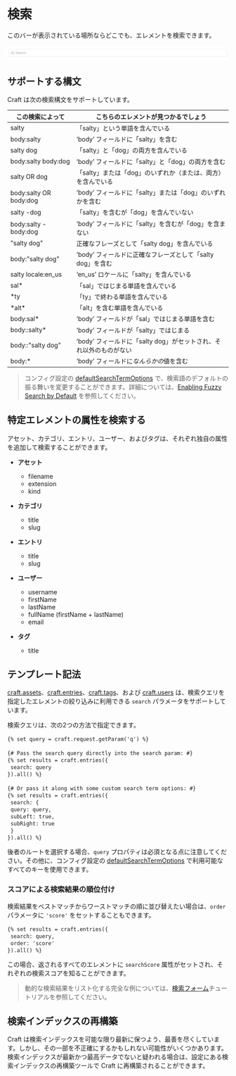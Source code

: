 検索
=========

このバーが表示されている場所ならどこでも、エレメントを検索できます。

![検索バー](images/searching-search-bar.png)

## サポートする構文

Craft は次の検索構文をサポートしています。

<table>
 <thead>
 <tr>
 <th>この検索によって</th>
 <th>こちらのエレメントが見つかるでしょう</th>
 </tr>
 </thead>
 <tbody>
 <tr>
 <td>salty</td>
 <td>「salty」という単語を含んでいる</td>
 </tr>
 <tr>
 <td>body:salty</td>
 <td>‘body’ フィールドに「salty」を含む</td>
 </tr>
 <tr>
 <td>salty dog</td>
 <td>「salty」と「dog」の両方を含んでいる</td>
 </tr>
 <tr>
 <td>body:salty body:dog</td>
 <td>‘body’ フィールドに「salty」と「dog」の両方を含む</td>
 </tr>
 <tr>
 <td>salty OR dog</td>
 <td>「salty」または「dog」のいずれか（または、両方）を含んでいる</td>
 </tr>
 <tr>
 <td>body:salty OR body:dog</td>
 <td>‘body’ フィールドに「salty」または「dog」のいずれかを含む</td>
 </tr>
 <tr>
 <td>salty -dog</td>
 <td>「salty」を含むが「dog」を含んでいない</td>
 </tr>
 <tr>
 <td>body:salty -body:dog</td>
 <td>‘body’ フィールドに「salty」を含むが「dog」を含まない</td>
 </tr>
 <tr>
 <td>"salty dog"</td>
 <td>正確なフレーズとして「salty dog」を含んでいる</td>
 </tr>
 <tr>
 <td>body:"salty dog"</td>
 <td>‘body’ フィールドに正確なフレーズとして「salty dog」を含む</td>
 </tr>
 <tr>
 <td>salty locale:en_us</td>
 <td>‘en_us’ ロケールに「salty」を含んでいる</td>
 </tr>
 <tr>
 <td>sal*</td>
 <td>「sal」ではじまる単語を含んでいる</td>
 </tr>
 <tr>
 <td>*ty</td>
 <td>「ty」で終わる単語を含んでいる</td>
 </tr>
 <tr>
 <td>*alt*</td>
 <td>「alt」を含む単語を含んでいる</td>
 </tr>
 <tr>
 <td>body:sal*</td>
 <td>‘body’ フィールドが「sal」ではじまる単語を含む</td>
 </tr>
 <tr>
 <td>body::salty*</td>
 <td>‘body’ フィールドが「salty」ではじまる</td>
 </tr>
 <tr>
 <td>body::"salty dog"</td>
 <td>‘body’ フィールドに「salty dog」がセットされ、それ以外のものがない</td>
 </tr>
 <tr>
 <td>body:*</td>
 <td>‘body’ フィールドに<em>なんらかの</em>値を含む</td>
 </tr>
 </tbody>
</table>

> コンフィグ設定の [defaultSearchTermOptions](https://docs.craftcms.com/api/v3/craft-config-generalconfig.html#$defaultSearchTermOptions-detail) で、検索語のデフォルトの振る舞いを変更することができます。詳細については、[Enabling Fuzzy Search by Default](https://craftcms.com/support/enabling-fuzzy-search-by-default) を参照してください。

## 特定エレメントの属性を検索する

アセット、カテゴリ、エントリ、ユーザー、およびタグは、それぞれ独自の属性を追加して検索することができます。

* **アセット**
   * filename
   * extension
   * kind

* **カテゴリ**
   * title
   * slug

* **エントリ**
   * title
   * slug

* **ユーザー**
   * username
   * firstName
   * lastName
   * fullName (firstName + lastName)
   * email

* **タグ**
   * title

## テンプレート記法

[craft.assets](https://craftcms.com/docs/templating/craft.assets)、[craft.entries](https://craftcms.com/docs/templating/craft.entries)、[craft.tags](https://craftcms.com/docs/templating/craft.tags)、および [craft.users](https://craftcms.com/docs/templating/craft.users) は、検索クエリを指定したエレメントの絞り込みに利用できる `search` パラメータをサポートしています。

検索クエリは、次の2つの方法で指定できます。

```twig
{% set query = craft.request.getParam('q') %}

{# Pass the search query directly into the search param: #}
{% set results = craft.entries({
 search: query
}).all() %}

{# Or pass it along with some custom search term options: #}
{% set results = craft.entries({
 search: {
 query: query,
 subLeft: true,
 subRight: true
 }
}).all() %}
```

後者のルートを選択する場合、`query` プロパティは必須となる点に注意してください。その他に、コンフィグ設定の [defaultSearchTermOptions](https://docs.craftcms.com/api/v3/craft-config-generalconfig.html#$defaultSearchTermOptions-detail) で利用可能なすべてのキーを使用できます。

### スコアによる検索結果の順位付け

検索結果をベストマッチからワーストマッチの順に並び替えたい場合は、`order` パラメータに `'score'` をセットすることもできます。

```twig
{% set results = craft.entries({
 search: query,
 order: 'score'
}).all() %}
```

この場合、返されるすべてのエレメントに `searchScore` 属性がセットされ、それぞれの検索スコアを知ることができます。

> 動的な検索結果をリスト化する完全な例については、[検索フォーム](templating/examples/search-form.md)チュートリアルを参照してください。

## 検索インデックスの再構築

Craft は検索インデックスを可能な限り最新に保つよう、最善を尽くしています。しかし、その一部を不正確にするかもしれない可能性がいくつかあります。検索インデックスが最新かつ最高データでないと疑われる場合は、設定にある検索インデックスの再構築ツールで Craft に再構築されることができます。

